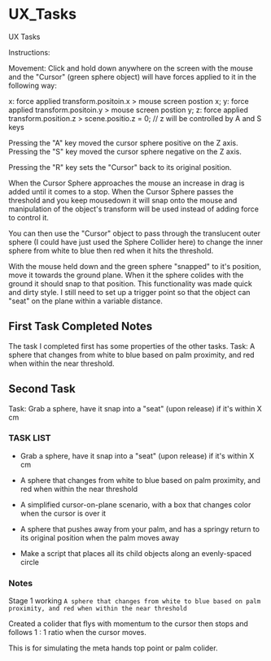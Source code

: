# UX_Tasks
UX Tasks

Instructions:

Movement:
Click and hold down anywhere on the screen with the mouse and the "Cursor" (green sphere object) will have forces applied to it in the following way: 

x: force applied transform.positoin.x > mouse screen postion x;
y: force applied transform.positoin.y > mouse screen postion y;
z: force applied transform.position.z > scene.positio.z = 0; // z will be controlled by A and S keys

Pressing the "A" key moved the cursor sphere positive on the Z axis.
Pressing the "S" key moved the cursor sphere negative on the Z axis.

Pressing the "R" key sets the "Cursor" back to its original position.

When the Cursor Sphere approaches the mouse an increase in drag is added until it comes to a stop. 
When the Cursor Sphere passes the threshold and you keep mousedown it will snap onto the mouse and manipulation of the object's transform will be used instead of adding force to control it.

You can then use the "Cursor" object to pass through the translucent outer sphere (I could have just used the Sphere Collider here) to change the inner sphere from white to blue then red when it hits the threshold.

With the mouse held down and the green sphere "snapped" to it's position, move it towards the ground plane. When it the sphere colides with the ground it should snap to that position. This functionality was made quick and dirty style. 
I still need to set up a trigger point so that the object can "seat" on the plane within a variable distance.

## First Task Completed Notes

The task I completed first has some properties of the other tasks.
Task:
A sphere that changes from white to blue based on palm proximity, and red when within the near threshold.


## Second Task
Task: Grab a sphere, have it snap into a "seat" (upon release) if it's within X cm


### TASK LIST

- Grab a sphere, have it snap into a "seat" (upon release) if it's within X cm

- A sphere that changes from white to blue based on palm proximity, and red when within the near threshold

- A simplified cursor-on-plane scenario, with a box that changes color when the cursor is over it

- A sphere that pushes away from your palm, and has a springy return to its original position when the palm moves away

- Make a script that places all its child objects along an evenly-spaced circle

### Notes

Stage 1 working `A sphere that changes from white to blue based on palm proximity, and red when within the near threshold`

Created a colider that flys with momentum to the cursor then stops and follows 1 : 1 ratio when the cursor moves.

This is for simulating the meta hands top point or palm colider.
